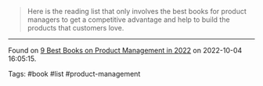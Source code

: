 > Here is the reading list that only involves the best books for product managers to get a competitive advantage and help to build the products that customers love.

---
Found on [9 Best Books on Product Management in 2022](https://userguiding.com/blog/product-management-books/) on 2022-10-04 16:05:15.

Tags: #book #list #product-management